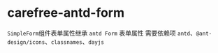 # carefree-antd-form

  `SimpleForm`组件表单属性继承 `antd Form` 表单属性
 需要依赖项  `antd`、`@ant-design/icons`、`classnames`、`dayjs`
